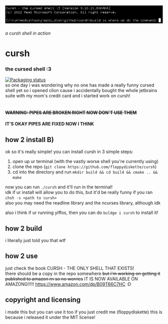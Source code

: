 ![a cursh shell](img/cursh.png)
###### a cursh shell in action
# cursh
### the cursed shell :3
[![Packaging status](https://repology.org/badge/vertical-allrepos/cursh.svg)](https://repology.org/project/cursh/versions)   
so one day i was wondering why no one has made a really funny cursed shell yet
so i opened clion cause i accidentally bought the whole jetbrains suite with
my mom's credit card and i started work on cursh!
<br><br>
#### ~~WARNING: PIPES ARE BROKEN RIGHT NOW DON'T USE THEM~~
#### IT'S OKAY PIPES ARE FIXED NOW I THINK
## how 2 install B)
ok so it's really simple! you can install cursh in 3 simple steps:
1. open up ur terminal (with the vastly worse shell you're currently using)
2. clone the repo (`git clone https://github.com/floppydiskette/cursh`)
3. cd into the directory and run `mkdir build && cd build && cmake .. && make`

now you can run `./cursh` and it'll run in the terminal!
<br>
idk if ur install will allow you to do this, but it'd be really funny if you ran<br>
`chsh -s <path to cursh>`  
also you may need the readline library and the ncurses library, although idk   
   
also i think if ur running yiffos, then you can do `buldge i cursh` to install it!

## how 2 build
i literally just told you that wtf

## how 2 use
just check the book CURSH - THE ONLY SHELL THAT EXISTS!<br>
there should be a copy in the repo somewhere
~~but i'm working on getting it published to amazon rn so no worries~~
IT IS NOW AVAILABLE ON AMAZONG!!!!!
https://www.amazon.com/dp/B09T66C7HC :D

## copyright and licensing
i made this but you can use it too if you just credit me (floppydiskette)
this is because i released it under the MIT license!
